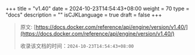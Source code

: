 +++
title = "v1.40"
date = 2024-10-23T14:54:43+08:00
weight = 70
type = "docs"
description = ""
isCJKLanguage = true
draft = false
+++

> 原文: [https://docs.docker.com/reference/api/engine/version/v1.40/](https://docs.docker.com/reference/api/engine/version/v1.40/)
>
> 收录该文档的时间：`2024-10-23T14:54:43+08:00`

